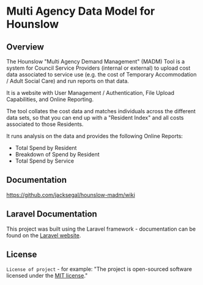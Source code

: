 # Multi Agency Data Model for Hounslow

## Overview

The Hounslow "Multi Agency Demand Management" (MADM) Tool is a system for Council Service Providers (internal or external) to upload cost data associated to service use (e.g. the cost of Temporary Accommodation / Adult Social Care) and run reports on that data.

It is a website with User Management / Authentication, File Upload Capabilities, and Online Reporting.

The tool collates the cost data and matches individuals across the different data sets, so that you can end up with a "Resident Index" and all costs associated to those Residents.

It runs analysis on the data and provides the following Online Reports:

* Total Spend by Resident
* Breakdown of Spend by Resident
* Total Spend by Service

## Documentation

https://github.com/jacksegal/hounslow-madm/wiki

## Laravel Documentation

This project was built using the Laravel framework - documentation can be found on the [Laravel website](http://laravel.com/docs).

## License

`License of project` - for example: "The project is open-sourced software licensed under the [MIT license](http://opensource.org/licenses/MIT)."
